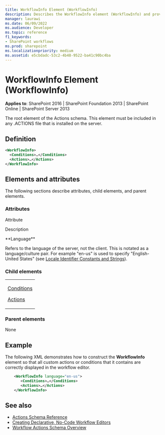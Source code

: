 ```yaml
---
title: WorkflowInfo Element (WorkflowInfo)
description: Describes the WorkflowInfo element (WorkflowInfo) and provides the element's definition, attributes, child elements, and an example.
manager: laurawi
ms.date: 06/09/2022
ms.audience: Developer
ms.topic: reference
f1_keywords:
- SharePoint workflows
ms.prod: sharepoint
ms.localizationpriority: medium
ms.assetid: e5cbdadc-53c2-4b48-9522-ba41c90bc4ba
---
```


# WorkflowInfo Element (WorkflowInfo)

**Applies to**: SharePoint 2016 | SharePoint Foundation 2013 | SharePoint Online | SharePoint Server 2013

The root element of the Actions schema. This element must be included in any .ACTIONS file that is installed on the server.

## Definition

```XML
<WorkflowInfo>
  <Conditions>…</Conditions>
  <Actions>…</Actions>
</WorkflowInfo>
```

## Elements and attributes

The following sections describe attributes, child elements, and parent elements.

### Attributes

<col width="80%" />
</colgroup>
<thead>
<tr class="header">
<th align="left"><p>Attribute</p></th>
<th align="left"><p>Description</p></th>
</tr>
</thead>
<tbody>
<tr class="odd">
<td align="left"><p>**Language**</p></td>
<td align="left"><p>Refers to the language of the server, not the client. This is notated as a language/culture pair. For example "en-us" is used to specify "English-United States" (see <a href="https://msdn.microsoft.com/library/ms776260.aspx">Locale Identifier Constants and Strings</a>).</p></td>
</tr>
</tbody>
</table>

### Child elements

<table>
<colgroup>
<col width="100%" />
</colgroup>
<tbody>
<tr class="odd">
<td align="left"><p><a href="conditions-element-workflowinfo.md">Conditions</a></p>
<p><a href="actions-element-workflowinfo.md">Actions</a></p></td>
</tr>
</tbody>
</table>

### Parent elements

None

## Example

The following XML demonstrates how to construct the **WorkflowInfo** element so that all custom actions or conditions that it contains are correctly displayed in the workflow editor.

```XML
    <WorkflowInfo language="en-us">
       <Conditions>…</Conditions>
       <Actions>…</Actions>
    </WorkflowInfo>
```

## See also

- [Actions Schema Reference](actions-schema-reference-workflowinfo.md)
- [Creating Declarative, No-Code Workflow Editors](https://msdn.microsoft.com/library/office/bb417436.aspx)
- [Workflow Actions Schema Overview](https://msdn.microsoft.com/library/office/bb897626.aspx)






